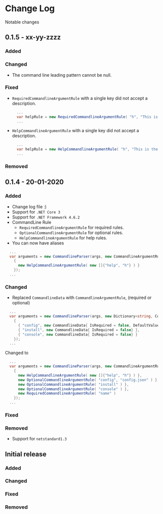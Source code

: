 # Change Log

Notable changes

## 0.1.5 - xx-yy-zzzz

### Added

### Changed

- The command line leading pattern cannot be null.

### Fixed

- `RequiredCommandlineArgumentRule` with a single key did not accept a description.

  ```csharp
    ...
    var helpRule = new RequiredCommandlineArgumentRule( "h", "This is the required command" );
    ...
  ```

- `HelpCommandlineArgumentRule` with a single key did not accept a description.

  ```csharp
    ...
    var helpRule = new HelpCommandlineArgumentRule( "h", "This is the help command" );
    ...
  ```

### Removed

## 0.1.4 - 20-01-2020

### Added

- Change log file :)
- Support for `.NET Core 3`
- Support for `.NET Framework 4.6.2`
- CommandLine Rule
  - `RequiredCommandlineArgumentRule` for required rules.
  - `OptionalCommandlineArgumentRule` for optional rules.
  - `HelpCommandlineArgumentRule` for help rules.
- You can now have aliases
  
```csharp
  ...
  var arguments = new CommandlineParser(args, new CommandlineArgumentRules
    {
      new HelpCommandlineArgumentRule( new []{"help", "h"} ) }
    });
  ...
```

### Changed

- Replaced `CommandlineData` with `CommandlineArgumentRule`, (required or optional)

```csharp
  ...
  var arguments = new CommandlineParser(args, new Dictionary<string, CommandlineData>
    {
      { "config", new CommandlineData{ IsRequired = false, DefaultValue = "config.json"}},
      { "install", new CommandlineData{ IsRequired = false} },
      { "console", new CommandlineData{ IsRequired = false} }
    });
  ...
```

Changed to

```csharp
  ...
  var arguments = new CommandlineParser(args, new CommandlineArgumentRules
    {
      new HelpCommandlineArgumentRule( new []{"help", "h"} ) },
      new OptionalCommandlineArgumentRule( "config", "config.json" ) },
      new OptionalCommandlineArgumentRule( "install" ) },
      new OptionalCommandlineArgumentRule( "console" ) },
      new RequiredCommandlineArgumentRule( "name" )
    });
  ...
```

### Fixed

### Removed

- Support for `netstandard1.3`

## Initial release

### Added

### Changed

### Fixed

### Removed
